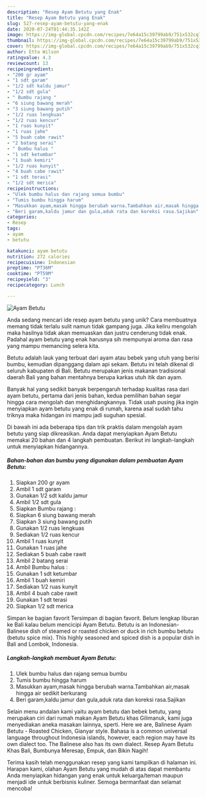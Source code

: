 ```yaml
---
description: "Resep Ayam Betutu yang Enak"
title: "Resep Ayam Betutu yang Enak"
slug: 527-resep-ayam-betutu-yang-enak
date: 2020-07-24T01:44:35.142Z
image: https://img-global.cpcdn.com/recipes/7e64a15c39799ab9/751x532cq70/ayam-betutu-foto-resep-utama.jpg
thumbnail: https://img-global.cpcdn.com/recipes/7e64a15c39799ab9/751x532cq70/ayam-betutu-foto-resep-utama.jpg
cover: https://img-global.cpcdn.com/recipes/7e64a15c39799ab9/751x532cq70/ayam-betutu-foto-resep-utama.jpg
author: Etta Wilson
ratingvalue: 4.3
reviewcount: 13
recipeingredient:
- "200 gr ayam"
- "1 sdt garam"
- "1/2 sdt kaldu jamur"
- "1/2 sdt gula"
- " Bumbu rajang "
- "6 siung bawang merah"
- "3 siung bawang putih"
- "1/2 ruas lengkuas"
- "1/2 ruas kencur"
- "1 ruas kunyit"
- "1 ruas jahe"
- "5 buah cabe rawit"
- "2 batang serai"
- " Bumbu halus "
- "1 sdt ketumbar"
- "1 buah kemiri"
- "1/2 ruas kunyit"
- "4 buah cabe rawit"
- "1 sdt terasi"
- "1/2 sdt merica"
recipeinstructions:
- "Ulek bumbu halus dan rajang semua bumbu"
- "Tumis bumbu hingga harum"
- "Masukkan ayam,masak hingga berubah warna.Tambahkan air,masak hingga air sedikit berkurang"
- "Beri garam,kaldu jamur dan gula,aduk rata dan koreksi rasa.Sajikan"
categories:
- Resep
tags:
- ayam
- betutu

katakunci: ayam betutu 
nutrition: 272 calories
recipecuisine: Indonesian
preptime: "PT36M"
cooktime: "PT59M"
recipeyield: "3"
recipecategory: Lunch

---
```



![Ayam Betutu](https://img-global.cpcdn.com/recipes/7e64a15c39799ab9/751x532cq70/ayam-betutu-foto-resep-utama.jpg)

Anda sedang mencari ide resep ayam betutu yang unik? Cara membuatnya memang tidak terlalu sulit namun tidak gampang juga. Jika keliru mengolah maka hasilnya tidak akan memuaskan dan justru cenderung tidak enak. Padahal ayam betutu yang enak harusnya sih mempunyai aroma dan rasa yang mampu memancing selera kita.

Betutu adalah lauk yang terbuat dari ayam atau bebek yang utuh yang berisi bumbu, kemudian dipanggang dalam api sekam. Betutu ini telah dikenal di seluruh kabupaten di Bali. Betutu merupakan jenis makanan tradisional daerah Bali yang bahan mentahnya berupa karkas utuh itik dan ayam.

Banyak hal yang sedikit banyak berpengaruh terhadap kualitas rasa dari ayam betutu, pertama dari jenis bahan, kedua pemilihan bahan segar hingga cara mengolah dan menghidangkannya. Tidak usah pusing jika ingin menyiapkan ayam betutu yang enak di rumah, karena asal sudah tahu triknya maka hidangan ini mampu jadi suguhan spesial.


Di bawah ini ada beberapa tips dan trik praktis dalam mengolah ayam betutu yang siap dikreasikan. Anda dapat menyiapkan Ayam Betutu memakai 20 bahan dan 4 langkah pembuatan. Berikut ini langkah-langkah untuk menyiapkan hidangannya.

<!--inarticleads1-->

##### Bahan-bahan dan bumbu yang digunakan dalam pembuatan Ayam Betutu:

1. Siapkan 200 gr ayam
1. Ambil 1 sdt garam
1. Gunakan 1/2 sdt kaldu jamur
1. Ambil 1/2 sdt gula
1. Siapkan  Bumbu rajang :
1. Siapkan 6 siung bawang merah
1. Siapkan 3 siung bawang putih
1. Gunakan 1/2 ruas lengkuas
1. Sediakan 1/2 ruas kencur
1. Ambil 1 ruas kunyit
1. Gunakan 1 ruas jahe
1. Sediakan 5 buah cabe rawit
1. Ambil 2 batang serai
1. Ambil  Bumbu halus :
1. Gunakan 1 sdt ketumbar
1. Ambil 1 buah kemiri
1. Sediakan 1/2 ruas kunyit
1. Ambil 4 buah cabe rawit
1. Gunakan 1 sdt terasi
1. Siapkan 1/2 sdt merica


Simpan ke bagian favorit Tersimpan di bagian favorit. Belum lengkap liburan ke Bali kalau belum mencicipi Ayam Betutu. Betutu is an Indonesian-Balinese dish of steamed or roasted chicken or duck in rich bumbu betutu (betutu spice mix). This highly seasoned and spiced dish is a popular dish in Bali and Lombok, Indonesia. 

<!--inarticleads2-->

##### Langkah-langkah membuat Ayam Betutu:

1. Ulek bumbu halus dan rajang semua bumbu
1. Tumis bumbu hingga harum
1. Masukkan ayam,masak hingga berubah warna.Tambahkan air,masak hingga air sedikit berkurang
1. Beri garam,kaldu jamur dan gula,aduk rata dan koreksi rasa.Sajikan


Selain menu andalan kami yaitu ayam betutu dan bebek betutu, yang merupakan ciri dari rumah makan Ayam Betutu khas Gilimanuk, kami juga menyediakan aneka masakan lainnya, sperti. Here we are, Balinese Ayam Betutu - Roasted Chicken, Gianyar style. Bahasa is a common universal language throughout Indonesia islands, however, each region may have its own dialect too. The Balinese also has its own dialect. Resep Ayam Betutu Khas Bali, Bumbunya Meresap, Empuk, dan Bikin Nagih! 

Terima kasih telah menggunakan resep yang kami tampilkan di halaman ini. Harapan kami, olahan Ayam Betutu yang mudah di atas dapat membantu Anda menyiapkan hidangan yang enak untuk keluarga/teman maupun menjadi ide untuk berbisnis kuliner. Semoga bermanfaat dan selamat mencoba!
